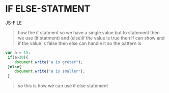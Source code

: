 # IF ELSE-STATMENT
[JS-FILE](../js/if-else-statment-14.js)
>how the if statment so we have a single value but to statement then we use (if statment) and (else)if the value is true then if can show and if the value is false then else can handle it so the pattern is


```javascript
var a = 15;
 if(a>30){
    document.write("a is greter");
 }else{
    document.write("a is smaller");
 }
 ```
>so this is how we can use if else statement


